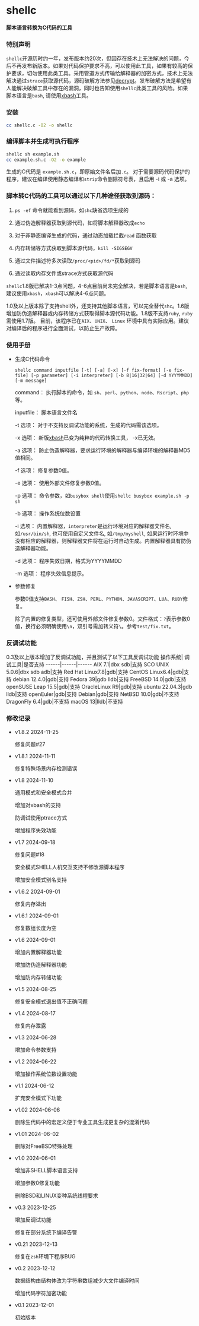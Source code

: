 # shellc
**脚本语言转换为C代码的工具**

### 特别声明
```shellc```开源历时约一年，发布版本约20次，但因存在技术上无法解决的问题，今后不再发布新版本。如果对代码保护要求不高，可以使用此工具，如果有较高的保护要求，切勿使用此类工具。采用管道方式传输给解释器的加密方式，技术上无法解决通过```strace```获取源代码，源码破解方法参见[decrypt](https://github.com/chenzhch/decrypt)。发布破解方法是希望有人能解决破解工具中存在的漏洞，同时也告知使用```shellc```此类工具的风险。如果脚本语言是```bash```, 请使用[xbash](https://github.com/chenzhch/xbash)工具。

### 安装
```bash
cc shellc.c -O2 -o shellc 
```
### 编译脚本并生成可执行程序
```bash
shellc sh example.sh
cc example.sh.c -O2 -o example
```
生成的C代码是 ```example.sh.c```，即原始文件名后加```.c```。
对于需要源码代码保护的程序，建议在编译使用静态编译和```strip```命令删除符号表，且启用 -i 或 -a 选项。

### 脚本转C代码的工具可以通过以下几种途径获取到源码：
  
  1. ```ps -ef``` 命令就能看到源码，如```shc```缺省选项生成的

  1. 通过伪造解释器获取到源代码，如将脚本解释器改成```echo```

  1. 对于非静态编译生成的代码，通过动态加载拦截```read``` 函数获取
  
  1. 内存转储等方式获取到脚本源代码，```kill -SIGSEGV ```

  1. 通过文件描述符多次读取```/proc/<pid>/fd/*```获取到源码

  1. 通过读取内存文件或strace方式获取源代码

```shellc```1.8版已解决1-3点问题，4-6点目前尚未完全解决，若是脚本语言是```bash```, 建议使用```xbash```，```xbash```可以解决4-6点问题。

1.0及以上版本除了支持shell外，还支持其他脚本语言，可以完全替代```shc```。1.6版增加防伪造解释器或内存转储方式获取得脚本源代码功能。1.8版不支持```ruby```, ```ruby```需使用1.7版。
目前，该程序已在```AIX```、```UNIX```、 ```Linux``` 环境中具有实际应用。建议对编译后的程序进行全面测试，以防止生产故障。  

### 使用手册
- 生成C代码命令
 
   ```shellc command inputfile [-t] [-a] [-x] [-f fix-format] [-e fix-file] [-p parameter] [-i interpreter] [-b 8|16|32|64] [-d YYYYMMDD] [-m message]```  

    command：   执行脚本的命令，如 ```sh```、```perl```、```python```、```node```、```Rscript```、```php``` 等。
                
    inputfile： 脚本语言文件名

    -t 选项：   对于不支持反调试功能的系统，生成的代码需该选项。

    -x 选项：   新版[xbash](https://github.com/chenzhch/xbash)已变为纯粹的代码转换工具， -x已无效。

    -a 选项：   防止伪造解释器，要求运行环境的解释器与编译环境的解释器MD5值相同。

    -f 选项：   修复参数0值。

    -e 选项：   使用外部文件修复参数0值。  

    -p 选项：   命令参数，如```busybox shell```使用```shellc busybox example.sh -p sh``` 

    -b 选项：   操作系统位数设置

    -i 选项：   内置解释器，```interpreter```是运行环境对应的解释器文件名, 如```/usr/bin/sh```, 也可使用自定义文件名, 如```/tmp/myshell```, 如果运行时环境中没有相应的解释器，则解释器文件将在运行时自动生成。内置解释器具有防伪造解释器功能。

    -d 选项：   程序失效日期，格式为YYYYMMDD
    
    -m 选项：   程序失效信息提示。


- 参数修复  
       
    参数0值支持```BASH```、 ```FISH```、```ZSH```、```PERL```、```PYTHON```、```JAVASCRIPT```、```LUA```、```RUBY```修复。

    除了内置的修复类型，还可使用外部文件修复参数0。文件格式：```?```表示参数0值，换行必须明确使用```\n```，双引号需加转义符```\```。参考```test/fix.txt```。    
    

### 反调试功能
0.3及以上版本增加了反调试功能，并且测试了以下工具反调试功能
操作系统| 调试工具|是否支持
------|------|------
AIX 7.1|dbx sdb|支持
SCO UNIX 5.0.6|dbx sdb adb|支持
Red Hat Linux7.8|gdb|支持
CentOS Linux6.4|gdb|支持
debian 12.4.0|gdb|支持
Fedora 39|gdb lldb|支持
FreeBSD 14.0|gdb|支持
openSUSE Leap 15.5|gdb|支持
OracleLinux R9|gdb|支持
ubuntu 22.04.3|gdb lldb|支持
openEuler|gdb|支持
Debian|gdb|支持
NetBSD 10.0|gdb|不支持
DragonFly 6.4|gdb|不支持
macOS 13|lldb|不支持


### 修改记录

- v1.8.2 2024-11-25
  
  修复问题#27

- v1.8.1 2024-11-11
  
  修复特殊场景内存检测错误

- v1.8 2024-11-10
  
  通用模式和安全模式合并

  增加对xbash的支持

  防调试使用ptrace方式

  增加程序失效功能


- v1.7 2024-09-18
  
  修复问题#18

  安全模式SHELL人机交互支持不修改源脚本程序

  增加安全模式别名支持

- v1.6.2 2024-09-01
  
  修复内存溢出

- v1.6.1 2024-09-01
  
  修复数组长度为空

- v1.6 2024-09-01

  增加内置解释器功能

  增加防伪造解释器功能

  增加防内存转储功能

- v1.5 2024-08-25

  修复安全模式退出值不正确问题

- v1.4 2024-08-17

  修复内存泄露

- v1.3 2024-06-28

  增加命令参数支持

- v1.2 2024-06-22

  增加操作系统位数设置功能

- v1.1 2024-06-12

  扩充安全模式下功能

- v1.02 2024-06-06

  删除生代码中的宏定义便于专业工具生成更复杂的混淆代码

- v1.01 2024-06-02

  删除对FreeBSD特殊处理

- v1.0 2024-06-01

  增加非SHELL脚本语言支持

  增加参数0修复功能

  删除BSD和LINUX变种系统线程要求

- v0.3 2023-12-25

  增加反调试功能
 
  修复在部分系统下编译告警

- v0.21 2023-12-13

  修复在```zsh```环境下程序BUG

- v0.2  2023-12-12

  数据结构由结构体改为字符串数组减少大文件编译时间

  增加代码字符加密功能

- v0.1  2023-12-01

  初始版本 
